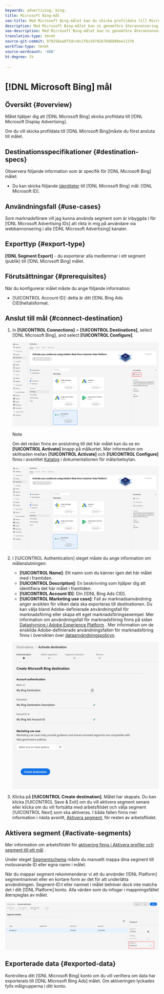 ```yaml
---
keywords: advertising; bing;
title: Microsoft Bing-mål
seo-title: Med Microsoft Bing-målet kan du skicka profildata till Microsoft Display Advertising.
description: Med Microsoft Bing-målet kan ni genomföra återannonsering och målgruppsanpassade digitala kampanjer i Microsoft Display Advertising.
seo-description: Med Microsoft Bing-målet kan ni genomföra återannonsering och målgruppsanpassade digitala kampanjer i Microsoft Display Advertising.
translation-type: tm+mt
source-git-commit: 979256ea975dcc0c1f6c59792b70d6899ee11376
workflow-type: tm+mt
source-wordcount: '468'
ht-degree: 1%

---
```



# [!DNL Microsoft Bing] mål

## Översikt {#overview}

Målet hjälper dig att [!DNL Microsoft Bing] skicka profildata till [!DNL Microsoft Display Advertising].

Om du vill skicka profildata till [!DNL Microsoft Bing]måste du först ansluta till målet.

## Destinationsspecifikationer {#destination-specs}

Observera följande information som är specifik för [!DNL Microsoft Bing] målet:

* Du kan skicka följande [identiteter](../../identity-service/namespaces.md) till [!DNL Microsoft Bing] mål: [!DNL Microsoft ID].

## Användningsfall {#use-cases}

Som marknadsförare vill jag kunna använda segment som är inbyggda i för [!DNL Microsoft Advertising IDs] att rikta in mig på användare via webbannonsering i alla [!DNL Microsoft Advertising] kanaler.

## Exporttyp {#export-type}

**[!DNL Segment Export]** - du exporterar alla medlemmar i ett segment (publik) till [!DNL Microsoft Bing] målet.

## Förutsättningar {#prerequisites}

När du konfigurerar målet måste du ange följande information:

* [!UICONTROL Account ID]: detta är ditt [!DNL Bing Ads CID]heltalsformat.

## Anslut till mål {#connect-destination}

1. In **[!UICONTROL Connections]** > **[!UICONTROL Destinations]**, select [!DNL Microsoft Bing], and select **[!UICONTROL Configure]**.

   ![Konfigurera Microsoft Bing-mål](assets/bing-destination-configure.png)

   >[!NOTE]
   >
   >Om det redan finns en anslutning till det här målet kan du se en **[!UICONTROL Activate]** knapp på målkortet. Mer information om skillnaden mellan **[!UICONTROL Activate]** och **[!UICONTROL Configure]** finns i avsnittet [Katalog](../destinations/destinations-workspace.md#catalog) i dokumentationen för målarbetsytan.
   >
   >![Aktivera Microsoft Bing-mål](assets/bing-destination-activate.png)

1. I [!UICONTROL Authentication] steget måste du ange information om målanslutningen:

   * **[!UICONTROL Name]**: Ett namn som du känner igen det här målet med i framtiden.
   * **[!UICONTROL Description]**: En beskrivning som hjälper dig att identifiera det här målet i framtiden.
   * **[!UICONTROL Account ID]**: Din [!DNL Bing Ads CID].
   * **[!UICONTROL Marketing use case]**: Fall av marknadsanvändning anger avsikten för vilken data ska exporteras till destinationen. Du kan välja bland Adobe-definierade användningsfall för marknadsföring eller skapa ett eget marknadsföringsexempel. Mer information om användningsfall för marknadsföring finns på sidan [Datastyrning i Adobe Experience Platform](../privacy/data-governance-overview.md#destinations) . Mer information om de enskilda Adobe-definierade användningsfallen för marknadsföring finns i översikten över [dataanvändningspolicyn](../../data-governance/policies/overview.md#core-actions).

   ![Autentisering av Microsoft Bing-mål](assets/bing-destination-authentication.png)

1. Klicka på **[!UICONTROL Create destination]**. Målet har skapats. Du kan klicka [!UICONTROL Save & Exit] om du vill aktivera segment senare eller klicka om du vill fortsätta med arbetsflödet och välja segment [!UICONTROL Next] som ska aktiveras. I båda fallen finns mer information i nästa avsnitt, [Aktivera segment](#activate-segments), för resten av arbetsflödet.

## Aktivera segment {#activate-segments}

Mer information om arbetsflödet för [aktivering finns i Aktivera profiler och segment till ett mål](activate-destinations.md#select-attributes) .

Under steget [Segmentschema](activate-destinations.md#segment-schedule) måste du manuellt mappa dina segment till motsvarande ID eller egna namn i målet.

När du mappar segment rekommenderar vi att du använder [!DNL Platform] segmentnamnet eller en kortare form av det för att underlätta användningen. Segment-ID:t eller namnet i målet behöver dock inte matcha det i ditt [!DNL Platform] konto. Alla värden som du infogar i mappningsfältet återspeglas av målet.

![Segmentmappnings-ID](assets/segment-mapping-id.png)

## Exporterade data {#exported-data}

Kontrollera ditt [!DNL Microsoft Bing] konto om du vill verifiera om data har exporterats till [!DNL Microsoft Bing Ads] målet. Om aktiveringen lyckades fylls målgrupperna i ditt konto.